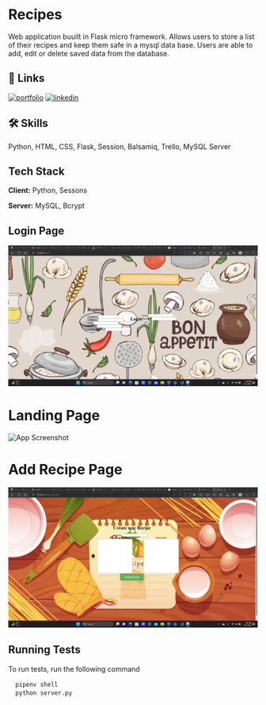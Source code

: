 
# Recipes

Web application buuilt in Flask micro framework. Allows users to store a list of their recipes and keep them safe in a mysql data base. Users are able to add, edit or delete saved data from the database.


## 🔗 Links
[![portfolio](https://img.shields.io/badge/my_portfolio-000?style=for-the-badge&logo=ko-fi&logoColor=white)](https://durand90.github.io/)
[![linkedin](https://img.shields.io/badge/linkedin-0A66C2?style=for-the-badge&logo=linkedin&logoColor=white)](https://www.linkedin.com/in/fanfan-durand/)

## 🛠 Skills
Python, HTML, CSS, Flask, Session, Balsamiq, Trello, MySQL Server


## Tech Stack

**Client:** Python, Sessons

**Server:** MySQL, Bcrypt



## Login Page

![App Screenshot](flask_app/static/css/login.png)


# Landing Page

![App Screenshot](flask_app/static/css/landing.png)

# Add Recipe Page

![App Screenshot](flask_app/static/css/add-recipe.png)



## Running Tests

To run tests, run the following command

```bash
  pipenv shell
  python server.py
```

